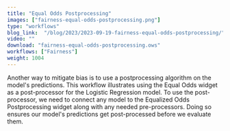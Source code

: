 ```yaml
---
title: "Equal Odds Postprocessing"
images: ["fairness-equal-odds-postprocessing.png"]
type: "workflows"
blog_link:  "/blog/2023/2023-09-19-fairness-equal-odds-postprocessing/"
video: ""
download: "fairness-equal-odds-postprocessing.ows"
workflows: ["Fairness"]
weight: 1004
---
```


Another way to mitigate bias is to use a postprocessing algorithm on the model's predictions. This workflow illustrates using the Equal Odds widget as a post-processor for the Logistic Regression model. To use the post-processor, we need to connect any model to the Equalized Odds Postprocessing widget along with any needed pre-processors. Doing so ensures our model's predictions get post-processed before we evaluate them.